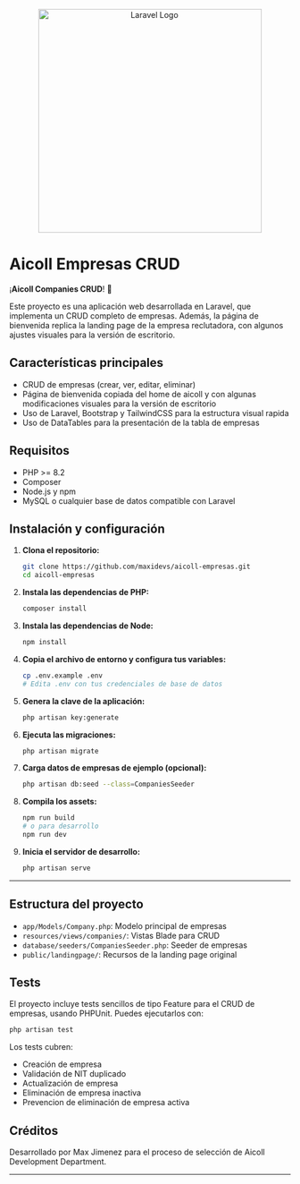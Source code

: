 <p align="center"><a href="https://laravel.com" target="_blank"><img src="https://raw.githubusercontent.com/laravel/art/master/logo-lockup/5%20SVG/2%20CMYK/1%20Full%20Color/laravel-logolockup-cmyk-red.svg" width="400" alt="Laravel Logo"></a></p>

# Aicoll Empresas CRUD

¡**Aicoll Companies CRUD**! 🚀

Este proyecto es una aplicación web desarrollada en Laravel, que implementa un CRUD completo de empresas. Además, la página de bienvenida replica la landing page de la empresa reclutadora, con algunos ajustes visuales para la versión de escritorio.

## Características principales

- CRUD de empresas (crear, ver, editar, eliminar)
- Página de bienvenida copiada del home de aicoll y con algunas modificaciones visuales para la versión de escritorio
- Uso de Laravel, Bootstrap y TailwindCSS para la estructura visual rapida
- Uso de DataTables para la presentación de la tabla de empresas

## Requisitos

- PHP >= 8.2
- Composer
- Node.js y npm
- MySQL o cualquier base de datos compatible con Laravel

## Instalación y configuración

1. **Clona el repositorio:**
   ```bash
   git clone https://github.com/maxidevs/aicoll-empresas.git
   cd aicoll-empresas
   ```

2. **Instala las dependencias de PHP:**
   ```bash
   composer install
   ```

3. **Instala las dependencias de Node:**
   ```bash
   npm install
   ```

4. **Copia el archivo de entorno y configura tus variables:**
   ```bash
   cp .env.example .env
   # Edita .env con tus credenciales de base de datos
   ```

5. **Genera la clave de la aplicación:**
   ```bash
   php artisan key:generate
   ```

6. **Ejecuta las migraciones:**
   ```bash
   php artisan migrate
   ```

7. **Carga datos de empresas de ejemplo (opcional):**
   ```bash
   php artisan db:seed --class=CompaniesSeeder
   ```

8. **Compila los assets:**
   ```bash
   npm run build
   # o para desarrollo
   npm run dev
   ```

9. **Inicia el servidor de desarrollo:**
   ```bash
   php artisan serve
   ```

---

## Estructura del proyecto

- `app/Models/Company.php`: Modelo principal de empresas
- `resources/views/companies/`: Vistas Blade para CRUD
- `database/seeders/CompaniesSeeder.php`: Seeder de empresas
- `public/landingpage/`: Recursos de la landing page original

## Tests

El proyecto incluye tests sencillos de tipo Feature para el CRUD de empresas, usando PHPUnit. Puedes ejecutarlos con:

```bash
php artisan test
```

Los tests cubren:
- Creación de empresa
- Validación de NIT duplicado
- Actualización de empresa
- Eliminación de empresa inactiva
- Prevencion de eliminación de empresa activa

## Créditos

Desarrollado por Max Jimenez para el proceso de selección de Aicoll Development Department.

---
